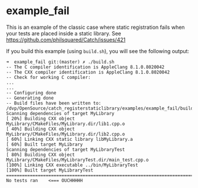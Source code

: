 # example_fail
This is an example of the classic case where static registration fails when your tests are placed inside a static library.
See https://github.com/philsquared/Catch/issues/421

If you build this example (using `build.sh`), you will see the following output:

```
➜  example_fail git:(master) ✗ ./build.sh
-- The C compiler identification is AppleClang 8.1.0.8020042
-- The CXX compiler identification is AppleClang 8.1.0.8020042
-- Check for working C compiler: 
...
...
-- Configuring done
-- Generating done
-- Build files have been written to: /dvp/OpenSource/catch_registerstaticlibrary/examples/example_fail/build
Scanning dependencies of target MyLibrary
[ 20%] Building CXX object MyLibrary/CMakeFiles/MyLibrary.dir/lib1.cpp.o
[ 40%] Building CXX object MyLibrary/CMakeFiles/MyLibrary.dir/lib2.cpp.o
[ 60%] Linking CXX static library libMyLibrary.a
[ 60%] Built target MyLibrary
Scanning dependencies of target MyLibraryTest
[ 80%] Building CXX object MyLibrary/CMakeFiles/MyLibraryTest.dir/main_test.cpp.o
[100%] Linking CXX executable ../bin/MyLibraryTest
[100%] Built target MyLibraryTest
===============================================================================
No tests ran    <=== OUCHHHHH
```
